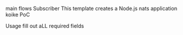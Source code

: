 main flows Subscriber
This template creates a Node.js nats application koike PoC

Usage
fill out aLL required fields
